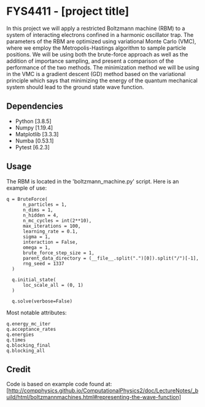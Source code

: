 # FYS4411 - [project title]

In this project we will apply a restricted Boltzmann machine (RBM) to a system of interacting electrons confined in a harmonic oscillator trap. The parameters of the RBM are optimized using variational Monte Carlo (VMC), where we employ the Metropolis-Hastings algorithm to sample particle positions. We will be using both the brute-force approach as well as the addition of importance sampling, and present a comparison of the performance of the two methods. The minimization method we will be using in the VMC is a gradient descent (GD) method based on the variational principle which says that minimizing the energy of the quantum mechanical system should lead to the ground state wave function.

## Dependencies

- Python [3.8.5]
- Numpy [1.19.4]
- Matplotlib [3.3.3]
- Numba [0.53.1]
- Pytest [6.2.3]

## Usage

The RBM is located in the 'boltzmann_machine.py' script. Here is an example of use:

```
q = BruteForce(
      n_particles = 1,
      n_dims = 1,
      n_hidden = 4,
      n_mc_cycles = int(2**10),
      max_iterations = 100,
      learning_rate = 0.1,
      sigma = 1,
      interaction = False,
      omega = 1,
      brute_force_step_size = 1,
      parent_data_directory = (__file__.split(".")[0]).split("/")[-1],
      rng_seed = 1337
  )

  q.initial_state(
      loc_scale_all = (0, 1)
  )

  q.solve(verbose=False)

```
Most notable attributes:
```
q.energy_mc_iter
q.acceptance_rates
q.energies
q.times
q.blocking_final
q.blocking_all
```

## Credit

Code is based on example code found at: [http://compphysics.github.io/ComputationalPhysics2/doc/LectureNotes/_build/html/boltzmannmachines.html#representing-the-wave-function]
